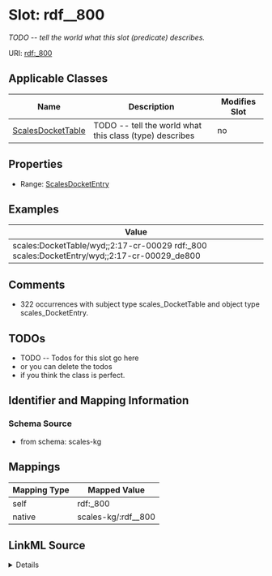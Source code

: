 

# Slot: rdf__800


_TODO -- tell the world what this slot (predicate) describes._





URI: [rdf:_800](http://www.w3.org/1999/02/22-rdf-syntax-ns#_800)



<!-- no inheritance hierarchy -->





## Applicable Classes

| Name | Description | Modifies Slot |
| --- | --- | --- |
| [ScalesDocketTable](../classes/ScalesDocketTable.md) | TODO -- tell the world what this class (type) describes |  no  |







## Properties

* Range: [ScalesDocketEntry](../classes/ScalesDocketEntry.md)






## Examples

| Value |
| --- |
| scales:DocketTable/wyd;;2:17-cr-00029 rdf:_800 scales:DocketEntry/wyd;;2:17-cr-00029_de800 |

## Comments

* 322 occurrences with subject type scales_DocketTable and object type scales_DocketEntry.

## TODOs

* TODO -- Todos for this slot go here
* or you can delete the todos
* if you think the class is perfect.

## Identifier and Mapping Information







### Schema Source


* from schema: scales-kg




## Mappings

| Mapping Type | Mapped Value |
| ---  | ---  |
| self | rdf:_800 |
| native | scales-kg/:rdf__800 |




## LinkML Source

<details>
```yaml
name: rdf__800
description: TODO -- tell the world what this slot (predicate) describes.
todos:
- TODO -- Todos for this slot go here
- or you can delete the todos
- if you think the class is perfect.
comments:
- 322 occurrences with subject type scales_DocketTable and object type scales_DocketEntry.
examples:
- value: scales:DocketTable/wyd;;2:17-cr-00029 rdf:_800 scales:DocketEntry/wyd;;2:17-cr-00029_de800
from_schema: scales-kg
rank: 1000
slot_uri: rdf:_800
alias: rdf__800
domain_of:
- scales_DocketTable
range: scales_DocketEntry

```
</details>